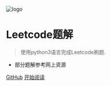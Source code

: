 ![logo](https://docsify.js.org/_media/icon.svg)

# Leetcode题解

> 使用python3语言完成Leetcode刷题.

* 部分题解参考网上资源


[GitHub](https://github.com/Huang131/Leetcode-Notes.git)
[开始阅读](#前言)